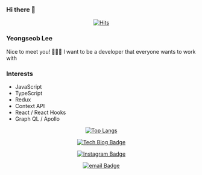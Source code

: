 ### Hi there 👋

<!--
**seobie/seobie** is a ✨ _special_ ✨ repository because its `README.md` (this file) appears on your GitHub profile.

Here are some ideas to get you started:

- 🔭 I’m currently working on ...
- 🌱 I’m currently learning ...
- 👯 I’m looking to collaborate on ...
- 🤔 I’m looking for help with ...
- 💬 Ask me about ...
- 📫 How to reach me: ...
- 😄 Pronouns: ...
- ⚡ Fun fact: ...
-->

<div align=center>
  
[![Hits](https://hits.seeyoufarm.com/api/count/incr/badge.svg?url=https%3A%2F%2Fgithub.com%2Fseobie&count_bg=%2379C83D&title_bg=%23555555&icon=&icon_color=%23E7E7E7&title=hits&edge_flat=false)](https://hits.seeyoufarm.com)</div>

### Yeongseob Lee
Nice to meet you! 🙋🏻‍♂️
I want to be a developer that everyone wants to work with

### Interests
- JavaScript
- TypeScript
- Redux
- Context API
- React / React Hooks
- Graph QL / Apollo

<div align=center>
  
[![Top Langs](https://github-readme-stats.vercel.app/api/top-langs/?username=cyheum)](https://github.com/anuraghazra/github-readme-stats)

</div>

<div align=center>
  
[![Tech Blog Badge](http://img.shields.io/badge/-Tech%20blog-black?style=flat-square&logo=github&link=https://velog.io/@seob)](https://velog.io/@seob) 

[![Instagram Badge](https://img.shields.io/badge/-Instagram-dd2a7b?style=flat-square&logo=instagram&logoColor=white&link=https://www.instagram.com/x.eob/)](https://www.instagram.com/x.eob/) 

[![email Badge](https://img.shields.io/badge/-Gmail-d14836?style=flat-square&logo=Gmail&logoColor=white&link=mailto:dud8828@gmail.com)](mailto:dud8828@gmail.com)
</div>
